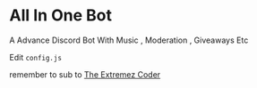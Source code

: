 # All In One Bot
A Advance Discord Bot With Music , Moderation , Giveaways Etc

Edit ``config.js`` 


 remember to sub to [The Extremez Coder](https://www.youtube.com/@the-extremez-coder)
